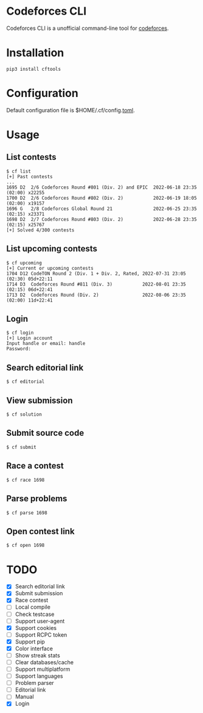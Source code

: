 # Codeforces CLI
Codeforces CLI is a unofficial command-line tool for [codeforces](https://codeforces.com).

# Installation
```
pip3 install cftools
```

# Configuration
Default configuration file is $HOME/.cf/config.[toml](https://toml.io/).

# Usage
## List contests
```
$ cf list
[+] Past contests
...
1695 D2  2/6 Codeforces Round #801 (Div. 2) and EPIC  2022-06-18 23:35 (02:00) x22255
1700 D2  2/6 Codeforces Round #802 (Div. 2)           2022-06-19 18:05 (02:00) x19157
1696 G   2/8 Codeforces Global Round 21               2022-06-25 23:35 (02:15) x23371
1698 D2  2/7 Codeforces Round #803 (Div. 2)           2022-06-28 23:35 (02:15) x25767
[+] Solved 4/300 contests
```

## List upcoming contests
```
$ cf upcoming
[+] Current or upcoming contests
1704 D12 CodeTON Round 2 (Div. 1 + Div. 2, Rated, 2022-07-31 23:05 (02:30) 05d+22:11
1714 D3  Codeforces Round #811 (Div. 3)           2022-08-01 23:35 (02:15) 06d+22:41
1713 D2  Codeforces Round (Div. 2)                2022-08-06 23:35 (02:00) 11d+22:41
```

## Login
```
$ cf login
[+] Login account
Input handle or email: handle
Password:
```

## Search editorial link
```
$ cf editorial
```

## View submission
```
$ cf solution
```

## Submit source code
```
$ cf submit
```

## Race a contest
```
$ cf race 1698
```

## Parse problems
```
$ cf parse 1698
```

## Open contest link
```
$ cf open 1698
```

# TODO
- [x] Search editorial link
- [x] Submit submission
- [x] Race contest
- [ ] Local compile
- [ ] Check testcase
- [ ] Support user-agent
- [x] Support cookies
- [ ] Support RCPC token
- [x] Support pip
- [x] Color interface
- [ ] Show streak stats
- [ ] Clear databases/cache
- [ ] Support multiplatform
- [ ] Support languages
- [ ] Problem parser
- [ ] Editorial link
- [ ] Manual
- [x] Login
